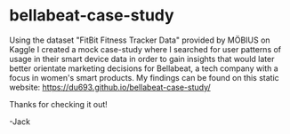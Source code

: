 # bellabeat-case-study

Using the dataset "FitBit Fitness Tracker Data" provided by MÖBIUS on Kaggle I created a mock case-study where I searched for user patterns of usage in their smart device data in order to gain insights that would later better orientate marketing decisions for Bellabeat, a tech company with a focus in women's smart products. My findings can be found on this static website: https://du693.github.io/bellabeat-case-study/

Thanks for checking it out!

-Jack
